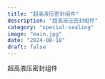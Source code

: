 ```yaml
---
title: "超高液压密封组件"
description: "超高液压密封组件"
category: "special-sealing"
image: "main.jpg"
date: "2024-08-18"
draft: false
---
```


超高液压密封组件
